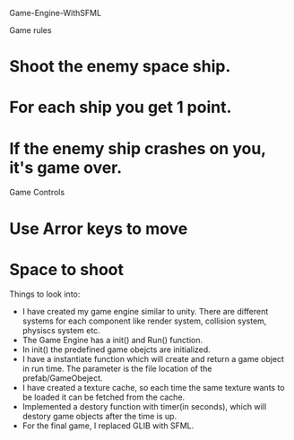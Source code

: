 Game-Engine-WithSFML


Game rules 

# Shoot the enemy space ship.                                   ##
# For each ship you get 1 point.                                ##
# If the enemy ship crashes on you, it's game over.             ##


Game Controls	

# Use Arror keys to move                           	 
# Space to shoot		                         




Things to look into:


* I have created my game engine similar to unity. There are different systems for each 
  component like render system, collision system, physiscs system etc. 
* The Game Engine has a init() and Run() function.
* In init() the predefined game obejcts are initialized.
* I have a instantiate function which will create and return a game object in run time. 
  The parameter is the file location of the prefab/GameObeject. 
* I have created a texture cache, so each time the same texture wants to be loaded it can 
  be fetched from the cache.
* Implemented a destory function with timer(in seconds), which will destory game objects
  after the time is up.
* For the final game, I replaced GLIB with SFML.
 
